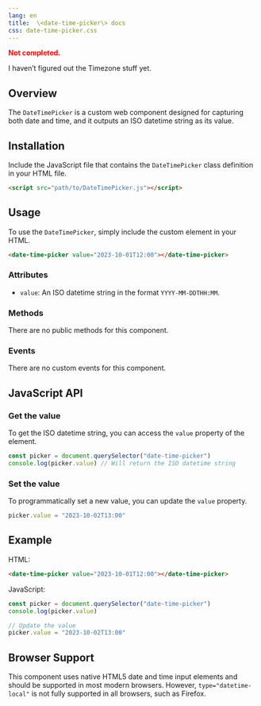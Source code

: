 ```yaml
---
lang: en
title:  \<date-time-picker\> docs
css: date-time-picker.css
---
```


<main>

<strong style=color:red>Not completed.</strong>

I haven’t figured out the Timezone stuff yet.

## Overview

The `DateTimePicker` is a custom web component designed for capturing both date
and time, and it outputs an ISO datetime string as its value.

## Installation

Include the JavaScript file that contains the `DateTimePicker` class definition
in your HTML file.

```html
<script src="path/to/DateTimePicker.js"></script>
```

## Usage

To use the `DateTimePicker`, simply include the custom element in your HTML.

```html
<date-time-picker value="2023-10-01T12:00"></date-time-picker>
```

### Attributes

- `value`: An ISO datetime string in the format `YYYY-MM-DDTHH:MM`.

### Methods

There are no public methods for this component.

### Events

There are no custom events for this component.

## JavaScript API

### Get the value

To get the ISO datetime string, you can access the `value` property of the
element.

```javascript
const picker = document.querySelector("date-time-picker")
console.log(picker.value) // Will return the ISO datetime string
```

### Set the value

To programmatically set a new value, you can update the `value` property.

```javascript
picker.value = "2023-10-02T13:00"
```

## Example

HTML:

```html
<date-time-picker value="2023-10-01T12:00"></date-time-picker>
```

JavaScript:

```javascript
const picker = document.querySelector("date-time-picker")
console.log(picker.value)

// Update the value
picker.value = "2023-10-02T13:00"
```

## Browser Support

This component uses native HTML5 date and time input elements and should be
supported in most modern browsers. However, `type="datetime-local"` is not fully
supported in all browsers, such as Firefox.

</main>
